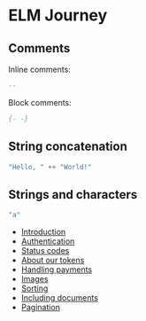 # ELM Journey

## Comments

Inline comments:

```elm
--
```

Block comments:

```elm
{- -}
```

## String concatenation

```elm
"Hello, " ++ "World!"
```

## Strings and characters

```elm
"a"
```

* [Introduction](README.md)
* [Authentication](overview/authentication.md)
* [Status codes](overview/status-codes.md)
* [About our tokens](overview/about-our-tokens.md)
* [Handling payments](overview/handling-payments.md)
* [Images](overview/images.md)
* [Sorting](overview/sorting.md)
* [Including documents](overview/including-documents.md)
* [Pagination](overview/pagination.md)


